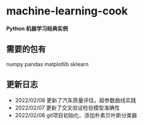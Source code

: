 # machine-learning-cook
**Python 机器学习经典实例**

## 需要的包有
numpy pandas matplotlib sklearn

## 更新日志
- 2022/02/08 更新了汽车质量评估，超参数曲线实践
- 2022/02/07 更新了交叉验证检验模型准确性
- 2022/02/06 git项目初始化、添加朴素贝叶斯分类器